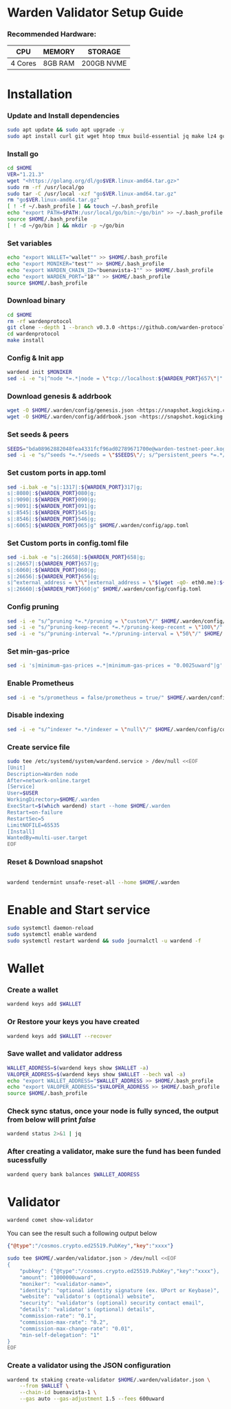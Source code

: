 # Warden Validator Setup Guide

### **Recommended Hardware:**

| CPU | MEMORY | STORAGE |
|----|----|----|
| 4 Cores | 8GB RAM | 200GB NVME |

# Installation

### Update and Install dependencies

```bash
sudo apt update && sudo apt upgrade -y
sudo apt install curl git wget htop tmux build-essential jq make lz4 gcc unzip -y
```

### Install go

```bash
cd $HOME
VER="1.21.3"
wget "<https://golang.org/dl/go$VER.linux-amd64.tar.gz>"
sudo rm -rf /usr/local/go
sudo tar -C /usr/local -xzf "go$VER.linux-amd64.tar.gz"
rm "go$VER.linux-amd64.tar.gz"
[ ! -f ~/.bash_profile ] && touch ~/.bash_profile
echo "export PATH=$PATH:/usr/local/go/bin:~/go/bin" >> ~/.bash_profile
source $HOME/.bash_profile
[ ! -d ~/go/bin ] && mkdir -p ~/go/bin
```

### Set variables

```bash
echo "export WALLET="wallet"" >> $HOME/.bash_profile
echo "export MONIKER="test"" >> $HOME/.bash_profile
echo "export WARDEN_CHAIN_ID="buenavista-1"" >> $HOME/.bash_profile
echo "export WARDEN_PORT="18"" >> $HOME/.bash_profile
source $HOME/.bash_profile
```

### Download binary

```bash
cd $HOME
rm -rf wardenprotocol
git clone --depth 1 --branch v0.3.0 <https://github.com/warden-protocol/wardenprotocol/>
cd wardenprotocol
make install
```

### Config & Init app

```bash
wardend init $MONIKER
sed -i -e "s|^node *=.*|node = \"tcp://localhost:${WARDEN_PORT}657\"|" $HOME/.warden/config/client.toml
```

### Download genesis & addrbook

```bash
wget -O $HOME/.warden/config/genesis.json <https://snapshot.kogicking.com/warden-testnet/genesis.json>
wget -O $HOME/.warden/config/addrbook.json <https://snapshot.kogicking.com/warden-testnet/addrbook.json>
```

### Set seeds & peers

```bash
SEEDS="bda08962882048fea4331fcf96ad02789671700e@warden-testnet-peer.kogicking.com:35656"
sed -i -e "s/^seeds *=.*/seeds = \"$SEEDS\"/; s/^persistent_peers *=.*/persistent_peers = \"$PEERS\"/" $HOME/.warden/config/config.toml
```

### Set custom ports in app.toml

```bash
sed -i.bak -e "s|:1317|:${WARDEN_PORT}317|g;
s|:8080|:${WARDEN_PORT}080|g;
s|:9090|:${WARDEN_PORT}090|g;
s|:9091|:${WARDEN_PORT}091|g;
s|:8545|:${WARDEN_PORT}545|g;
s|:8546|:${WARDEN_PORT}546|g;
s|:6065|:${WARDEN_PORT}065|g" $HOME/.warden/config/app.toml
```

### Set Custom ports in config.toml file

```bash
sed -i.bak -e "s|:26658|:${WARDEN_PORT}658|g;
s|:26657|:${WARDEN_PORT}657|g;
s|:6060|:${WARDEN_PORT}060|g;
s|:26656|:${WARDEN_PORT}656|g;
s|^external_address = \"\"|external_address = \"$(wget -qO- eth0.me):${WARDEN_PORT}656\"|g;
s|:26660|:${WARDEN_PORT}660|g" $HOME/.warden/config/config.toml
```

### Config pruning

```bash
sed -i -e "s/^pruning *=.*/pruning = \"custom\"/" $HOME/.warden/config/app.toml
sed -i -e "s/^pruning-keep-recent *=.*/pruning-keep-recent = \"100\"/" $HOME/.warden/config/app.toml
sed -i -e "s/^pruning-interval *=.*/pruning-interval = \"50\"/" $HOME/.warden/config/app.toml
```

### Set min-gas-price

```bash
sed -i 's|minimum-gas-prices =.*|minimum-gas-prices = "0.0025uward"|g' $HOME/.warden/config/app.toml
```

### Enable Prometheus
```bash
sed -i -e "s/prometheus = false/prometheus = true/" $HOME/.warden/config/config.toml
```

### Disable indexing
```bash
sed -i -e "s/^indexer *=.*/indexer = \"null\"/" $HOME/.warden/config/config.toml
```

### Create service file

```bash
sudo tee /etc/systemd/system/wardend.service > /dev/null <<EOF
[Unit]
Description=Warden node
After=network-online.target
[Service]
User=$USER
WorkingDirectory=$HOME/.warden
ExecStart=$(which wardend) start --home $HOME/.warden
Restart=on-failure
RestartSec=5
LimitNOFILE=65535
[Install]
WantedBy=multi-user.target
EOF
```

### Reset & Download snapshot

```bash

wardend tendermint unsafe-reset-all --home $HOME/.warden
```

# Enable and Start service

```bash
sudo systemctl daemon-reload
sudo systemctl enable wardend
sudo systemctl restart wardend && sudo journalctl -u wardend -f
```

# Wallet

### Create a wallet

```bash
wardend keys add $WALLET
```

### Or Restore your keys you have created

```bash
wardend keys add $WALLET --recover
```

### Save wallet and validator address

```bash
WALLET_ADDRESS=$(wardend keys show $WALLET -a)
VALOPER_ADDRESS=$(wardend keys show $WALLET --bech val -a)
echo "export WALLET_ADDRESS="$WALLET_ADDRESS >> $HOME/.bash_profile
echo "export VALOPER_ADDRESS="$VALOPER_ADDRESS >> $HOME/.bash_profile
source $HOME/.bash_profile
```

### Check sync status, once your node is fully synced, the output from below will print *false*

```bash
wardend status 2>&1 | jq
```

### After creating a validator, make sure the fund has been funded sucessfully

```bash
wardend query bank balances $WALLET_ADDRESS
```

# Validator

```bash
wardend comet show-validator
```

You can see the result such a following output below

```json
{"@type":"/cosmos.crypto.ed25519.PubKey","key":"xxxx"}
```

```bash
sudo tee $HOME/.warden/validator.json > /dev/null <<EOF
{
	"pubkey": {"@type":"/cosmos.crypto.ed25519.PubKey","key":"xxxx"},
	"amount": "1000000uward",
	"moniker": "<validator-name>",
	"identity": "optional identity signature (ex. UPort or Keybase)",
	"website": "validator's (optional) website",
	"security": "validator's (optional) security contact email",
	"details": "validator's (optional) details",
	"commission-rate": "0.1",
	"commission-max-rate": "0.2",
	"commission-max-change-rate": "0.01",
	"min-self-delegation": "1"
}
EOF
```


### Create a validator using the JSON configuration
```bash
wardend tx staking create-validator $HOME/.warden/validator.json \
    --from $WALLET \
    --chain-id buenavista-1 \
	--gas auto --gas-adjustment 1.5 --fees 600uward
```
